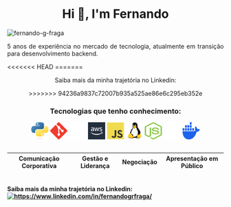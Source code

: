 <h1 align="center">Hi 👋, I'm Fernando</h1>
<p align="left"> <img src="https://komarev.com/ghpvc/?username=fernando-g-fraga&amp;abel=Visitantes&amp;color=0e75b6&amp;style=flat" alt="fernando-g-fraga" /> </p>
<p align="justify">5 anos de experiência no mercado de tecnologia, atualmente em transição para desenvolvimento backend.</p>
<<<<<<< HEAD
=======
<p align="center">Saiba mais da minha trajetória no Linkedin:</p>
<p align="center">
>>>>>>> 94236a9837c72007b935a525ae86e6c295eb352e

<h3 align="center">Tecnologias que tenho conhecimento:</h3>
<p align="center">
    <!--- PYTHON --->
    <img src="./svg/python-icon.svg" alt="python" width="40" height="40"/>     
    <!--- GIT --->
    <img src="./svg/Git-Icon.svg" alt="git" width="40" height="40"/> 
    <!--- MYSQL --->
    <img src="./svg/mysql-svgrepo-com.svg" alt="mysql" width="40" height="40"/> 
    <!--- AWS --->
    <img src="./svg/aws-icon.svg" alt="aws" width="40" height="40"/> 
    <!--- JS --->
    <img src="https://raw.githubusercontent.com/devicons/devicon/master/icons/javascript/javascript-original.svg" alt="javascript" width="40" height="40"/> 
    <!--- LINUX --->
    <img src="https://raw.githubusercontent.com/devicons/devicon/master/icons/linux/linux-original.svg" alt="linux" width="40" height="40"/> 
    <!--- NODEJS --->
    <img src="./svg/nodejs-icon.svg" alt="nodejs" width="40" height="40"/> 
    <!--- WORDPRESS --->
    <img src="./svg/WordPress-logotype-wmark-white.png" alt="wordpress" width="40" height="40"/> 
    <!--- DOCKER --->
    <img src="./svg/docker-mark-blue.svg" alt="docker" width="40" height="40"/> 
    <!--- DJANGO 
    <img src="./svg/django-icon.svg" alt="django" width="40" height="40"/> 
    --->
    <!--- EXPRESSJS
    <img src="./svg/expressjs-icon.svg" alt="express" width="40" height="40"/> 
     --->
    <!--- MONGODB
    <img src="./svg/mongodb-icon.svg" alt="mongodb" width="40" height="40"/> 
    --->
    <!--- NGINX
    <img src="https://raw.githubusercontent.com/devicons/devicon/master/icons/nginx/nginx-original.svg" alt="nginx" width="40" height="40"/>
    --->
    <!--- POSTGRESQL
    <img src="./svg/postgresql-icon.svg" alt="postgresql" width="40" height="40"/> 
    --->
    <!--- TS
    <img src="https://raw.githubusercontent.com/devicons/devicon/master/icons/typescript/typescript-original.svg" alt="typescript" width="40" height="40"/> 
     --->
</p>
<div style="display:flex; justify-content:center; text-align:center;" align="center">

| Comunicação Corporativa | Gestão e Liderança | Negociação | Apresentação em Público |
| :---------------------: | :----------------: | :--------: | :---------------------: |
</div>

<h4>Saiba mais da minha trajetória no Linkedin:
<a href="https://www.linkedin.com/in/fernandogrfraga/" target="blank">
<img src="https://raw.githubusercontent.com/rahuldkjain/github-profile-readme-generator/master/src/images/icons/Social/linked-in-alt.svg" alt="https://www.linkedin.com/in/fernandogrfraga/" height="30" width="40" /></a>
</h4>
